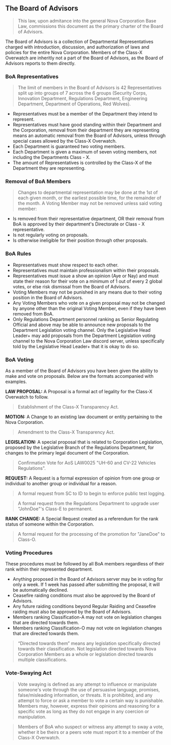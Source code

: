 ## The Board of Advisors
> This law, upon admitance into the general Nova Corporation Base Law, commissions this document as the primary charter of the Board of Advisors.

The Board of Advisors is a collection of Departmental Representatives charged with introduction, discussion, and authorization of laws and policies for the entire Nova Corporation. Members of the Class-X Overwatch are inheritly not a part of the Board of Advisors, as the Board of Advisors reports to them directly.


### BoA Representatives
> The limit of members in the Board of Advisors is 42 Representatives split up into groups of 7 across the 6 groups (Security Corps, Innovation Department, Regulations Department, Engineering Department, Department of Operations, Red Wolves).
* Representatives must be a member of the Department they intend to represent.
* Representatives must have good standing within their Department and the Corporation, removal from their department they are representing means an automatic removal from the Board of Advisors, unless through special cases allowed by the Class-X Overwatch.
* Each Department is guaranteed two voting members.
* Each Department is given a maximum of seven voting members, not including the Departments Class - X.
* The amount of Representatives is controlled by the Class-X of the Department they are representing.


### Removal of BoA Members
> Changes to departmental representation may be done at the 1st of each given month, or the earliest possible time, for the remainder of the month.
A Voting Member may not be removed unless said voting member:
* Is removed from their representative department, OR their removal from BoA is approved by their department's Directorate or Class - X representative.
* Is not regularly voting on proposals.
* Is otherwise ineligible for their position through other proposals.


### BoA Rules
* Representatives must show respect to each other.
* Representatives must maintain professionalism within their proposals.
* Representatives must issue a show an opinion (Aye or Nay) and must state their reason for their vote on a minimum of 1 out of every 2 global votes, or else risk dismissal from the Board of Advisors. 
* Voting Members may not be punished in any means due to their voting position in the Board of Advisors.
* Any Voting Members who vote on a given proposal may not be changed by anyone other than the original Voting Member, even if they have been removed from BoA.
* Only Regulations Department personnel ranking as Senior Regulating Official and above may be able to announce new proposals to the Department Legislation voting channel. Only the Legislative Head Leader+ may add proposals from the Department Legislation voting channel to the Nova Corporation Law discord server, unless specifically told by the Legislative Head Leader+ that it is okay to do so.


### BoA Voting
As a member of the Board of Advisors you have been given the ability to make and vote on proposals. Below are the formats accompanied with examples. 

**LAW PROPOSAL:**
A Proposal is a formal act of legality for the Class-X Overwatch to follow.
> Establishment of the Class-X Transparency Act.

**MOTION:**
A Change to an existing law document or entity pertaining to the Nova Corporation.
> Amendment to the Class-X Transparency Act.

**LEGISLATION:**
A special proposal that is related to Corporation Legislation, proposed by the Legislative Branch of the Regulations Department, for changes to the primary legal document of the Corporation.
> Confirmation Vote for AoS LAW0025 "UH-60 and CV-22 Vehicles Regulations".

**REQUEST:**
A Request is a formal expression of opinion from one group or individual to another group or individual for a reason.
> A formal request from SC to ID to begin to enforce public test logging.

> A formal request from the Regulations Department to upgrade user "JohnDoe"'s Class-E to permanent.

**RANK CHANGE:**
A Special Request created as a referendum for the rank status of someone within the Corporation.
> A formal request for the processing of the promotion for "JaneDoe" to Class-O. 


### Voting Procedures 
These procedures must be followed by all BoA members regardless of their rank within their represented department.
* Anything proposed in the Board of Advisors server may be in voting for only a week. If 1 week has passed after submitting the proposal, it will be automatically declined.
* Ceasefire raiding conditions must also be approved by the Board of Advisors.
* Any future raiding conditions beyond Regular Raiding and Ceasefire raiding must also be approved by the Board of Advisors.
* Members ranking Classification-A may not vote on legislation changes that are directed towards them.
* Members ranking Classification-O may not vote on legislation changes that are directed towards them.
> “Directed towards them” means any legislation specifically directed towards their classification. Not legislation directed towards Nova Corporation Members as a whole or legislation directed towards multiple classifications.


### Vote-Swaying Act
> Vote swaying is defined as any attempt to influence or manipulate someone's vote through the use of persuasive language, promises, false/misleading information, or threats. It is prohibited, and any attempt to force or ask a member to vote a certain way is punishable. Members may, however, express their opinions and reasoning for a specific vote as long as they do not engage in any coercion or manipulation.

> Members of BoA who suspect or witness any attempt to sway a vote, whether it be theirs or a peers vote must report it to a member of the Class-X Overwatch.

